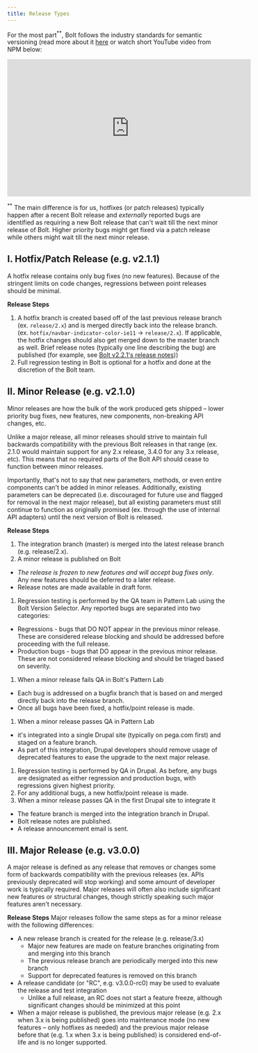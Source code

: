 ```yaml
---
title: Release Types
---
```


For the most part<sup>**</sup>, Bolt follows the industry standards for semantic versioning (read more about it [here](https://docs.npmjs.com/about-semantic-versioning) or watch short YouTube video from NPM below:

<iframe width="560" height="315" src="https://www.youtube.com/embed/kK4Meix58R4" frameborder="0" allow="accelerometer; autoplay; encrypted-media; gyroscope; picture-in-picture" allowfullscreen></iframe>

<sup>**</sup> The main difference is for us, hotfixes (or patch releases) typically happen after a recent Bolt release and _*externally*_ reported bugs are identified as requiring a new Bolt release that can't wait till the next minor release of Bolt. Higher priority bugs might get fixed via a patch release while others might wait till the next minor release. 


## I. Hotfix/Patch Release (e.g. v2.1.1)
A hotfix release contains only bug fixes (no new features).  Because of the stringent limits on code changes, regressions between point releases should be minimal.

**Release Steps**
1. A hotfix branch is created based off of the last previous release branch (ex. `release/2.x`) and is merged directly back into the release branch. (ex. `hotfix/navbar-indicator-color-ie11` → `release/2.x`). If applicable, the hotfix changes should also get merged down to the master branch as well. 
Brief release notes (typically one line describing the bug) are published (for example, see [Bolt v2.2.1's release notes](https://github.com/bolt-design-system/bolt/releases/tag/v2.2.1)))
1. Full regression testing in Bolt is optional for a hotfix and done at the discretion of the Bolt team.

## II. Minor Release (e.g. v2.1.0)
Minor releases are how the bulk of the work produced gets shipped – lower priority bug fixes, new features, new components, non-breaking API changes, etc.

Unlike a major release, all minor releases should strive to maintain full backwards compatibility with the previous Bolt releases in that range (ex. 2.1.0 would maintain support for any 2.x release, 3.4.0 for any 3.x release, etc).  This means that no required parts of the Bolt API should cease to function between minor releases.

Importantly, that's not to say that new parameters, methods, or even entire components can't be added in minor releases.  Additionally, existing parameters can be deprecated (i.e. discouraged for future use and flagged for removal in the next major release), but all existing parameters must still continue to function as originally promised (ex. through the use of internal API adapters)  until the next version of Bolt is released.

**Release Steps**
1. The integration branch (master) is merged into the latest release branch (e.g. release/2.x). 
1. A minor release is published on Bolt
  * *The release is frozen to new features and will accept bug fixes only*.  Any new features should be deferred to a later release. 
  * Release notes are made available in draft form.
1. Regression testing is performed by the QA team in Pattern Lab using the Bolt Version Selector.  Any reported bugs are separated into two categories:
  * Regressions - bugs that DO NOT appear in the previous minor release.  These are considered release blocking and should be addressed before proceeding with the full release.
  * Production bugs - bugs that DO appear in the previous minor release.  These are not considered release blocking and should be triaged based on severity.
1. When a minor release fails QA in Bolt's Pattern Lab
  * Each bug is addressed on a bugfix branch that is based on and merged directly back into the release branch.
  * Once all bugs have been fixed, a hotfix/point release is made.
1. When a minor release passes QA in Pattern Lab
  * it's integrated into a single Drupal site (typically on pega.com first) and staged on a feature branch.
  * As part of this integration, Drupal developers should remove usage of deprecated features to ease the upgrade to the next major release. 
1. Regression testing is performed by QA in Drupal.  As before, any bugs are designated as either regression and production bugs, with regressions given highest priority.
1. For any additional bugs, a new hotfix/point release is made.
1. When a minor release passes QA in the first Drupal site to integrate it
  * The feature branch is merged into the integration branch in Drupal.
  * Bolt release notes are published.
  * A release announcement email is sent.

## III. Major Release (e.g. v3.0.0)
A major release is defined as any release that removes or changes some form of backwards compatibility with the previous releases (ex. APIs previously deprecated will stop working) and some amount of developer work is typically required. Major releases will often also include significant new features or structural changes, though strictly speaking such major features aren't necessary.

**Release Steps**
Major releases follow the same steps as for a minor release with the following differences:

* A new release branch is created for the release (e.g. release/3.x)
  * Major new features are made on feature branches originating from and merging into this branch
  * The previous release branch are periodically merged into this new branch
  * Support for deprecated features is removed on this branch
* A release candidate (or "RC", e.g. v3.0.0-rc0) may be used to evaluate the release and test integration 
  * Unlike a full release, an RC does not start a feature freeze, although significant changes should be minimized at this point
* When a major release is published, the previous major release (e.g. 2.x when 3.x is being published) goes into maintenance mode (no new features – only hotfixes as needed) and the previous major release before that (e.g. 1.x when 3.x is being published) is considered end-of-life and is no longer supported.
